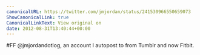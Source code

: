 ```yaml
---
canonicalURL: https://twitter.com/jmjordan/status/241530966550659073
ShowCanonicalLink: true
CanonicalLinkText: View original on
date: 2012-08-31T13:40:44+00:00
---
```

#FF @jmjordandotlog, an account I autopost to from Tumblr and now Fitbit.
